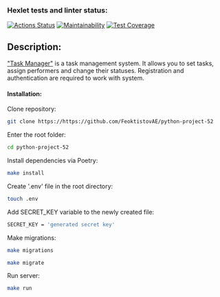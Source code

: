 ### Hexlet tests and linter status:
[![Actions Status](https://github.com/FeoktistovAE/python-project-52/workflows/hexlet-check/badge.svg)](https://github.com/FeoktistovAE/python-project-52/actions)
[![Maintainability](https://api.codeclimate.com/v1/badges/4d4da041b1c6b8d9c2ba/maintainability)](https://codeclimate.com/github/FeoktistovAE/python-project-52/maintainability)
[![Test Coverage](https://api.codeclimate.com/v1/badges/4d4da041b1c6b8d9c2ba/test_coverage)](https://codeclimate.com/github/FeoktistovAE/python-project-52/test_coverage)

## Description:

["Task Manager"](python-project-52-production-20b1.up.railway.app) is a task management system.
It allows you to set tasks, assign performers and change their statuses.
Registration and authentication are required to work with system.

#### Installation:
Clone repository:
```bash
git clone https://https://github.com/FeoktistovAE/python-project-52
```

Enter the root folder:
```bash
cd python-project-52
```
Install dependencies via Poetry:
```bash
make install
```
Create '.env' file in the root directory:
```bash
touch .env
```
Add SECRET_KEY variable to the newly created file:
```bash
SECRET_KEY = 'generated secret key'
```
Make migrations:
```bash
make migrations
```
```bash
make migrate
```
Run server:
```bash
make run
```
